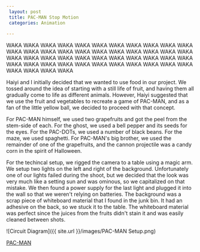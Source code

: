 ```yaml
---
 layout: post
 title: PAC-MAN Stop Motion
 categories: Animation
 
---
```


WAKA WAKA WAKA WAKA WAKA WAKA WAKA WAKA WAKA WAKA WAKA WAKA WAKA WAKA WAKA WAKA WAKA WAKA WAKA WAKA WAKA WAKA WAKA WAKA WAKA WAKA WAKA WAKA WAKA WAKA WAKA WAKA WAKA WAKA WAKA WAKA WAKA WAKA WAKA WAKA WAKA WAKA WAKA WAKA WAKA WAKA WAKA WAKA

Haiyi and I initially decided that we wanted to use food in our project. We tossed around the idea of starting with a still life of fruit, and having them all gradually come to life as different animals. However, Haiyi suggested that we use the fruit and vegetables to recreate a game of PAC-MAN, and as a fan of the little yellow ball, we decided to proceed with that concept. 

For PAC-MAN himself, we used two grapefruits and got the peel from the stem-side of each. For the ghost, we used a bell pepper and its seeds for the eyes. For the PAC-DOTs, we used a number of black beans. For the maze, we used spaghetti. For PAC-MAN's big brother, we used the remainder of one of the grapefruits, and the cannon projectile was a candy corn in the spirit of Halloween. 

For the techincal setup, we rigged the camera to a table using a magic arm. We setup two lights on the left and right of the background. Unfortunately one of our lights failed during the shoot, but we decided that the look was very much like a setting sun and was ominous, so we capitalized on that mistake. We then found a power supply for the last light and plugged it into the wall so that we weren't relying on batteries. The background was a scrap piece of whiteboard material that I found in the junk bin. It had an adhesive on the back, so we stuck it to the table. The whiteboard material was perfect since the juices from the fruits didn't stain it and was easily cleaned between shots. 

![Circuit Diagram]({{ site.url }}/images/PAC-MAN Setup.png)

[PAC-MAN](https://www.youtube.com/watch?v=s7JK14zD3DM&feature=youtu.be)


